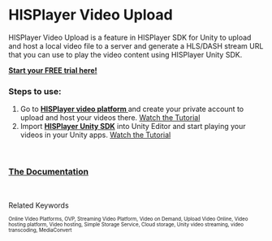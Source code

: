 # HISPlayer Video Upload

HISPlayer Video Upload is a feature in HISPlayer SDK for Unity to upload and host a local video file to a server and generate a HLS/DASH stream URL that you can use to play the video content using HISPlayer Unity SDK. 

<p>

**[Start your FREE trial here!](https://hisplayer.com/unity-asset-store-saas-registration/)**



### Steps to use:

1. Go to **[HISPlayer video platform ](https://dashboard.hisplayer.com/signup)** and create your private account to upload and host your videos there. [Watch the Tutorial](https://www.youtube.com/watch?v=awfN0zz-8zQ)
2. Import **[HISPlayer Unity SDK](https://hisplayer.com/unity-player-sdk/)** into Unity Editor and start playing your videos in your Unity apps. [Watch the Tutorial](https://www.youtube.com/watch?v=POzM5U31tzc)

<br>

### [The Documentation](https://hisplayer.github.io/UnityVideoUpload/#/)


<br>

Related Keywords

<sub><sub>Online Video Platforms, OVP, Streaming Video Platform, Video on Demand, Upload Video Online, Video hosting platform, Video hosting, Simple Storage Service, Cloud storage, Unity video streaming, video transcoding, MediaConvert</sub><sub>
